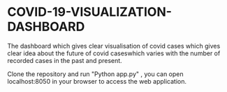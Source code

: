 # COVID-19-VISUALIZATION-DASHBOARD
The dashboard which gives clear visualisation of covid cases which gives clear idea about the future of covid caseswhich varies with the number of recorded cases in the past and present.

Clone the repository and run "Python app.py" , you can open localhost:8050 in your browser to access the web application.
